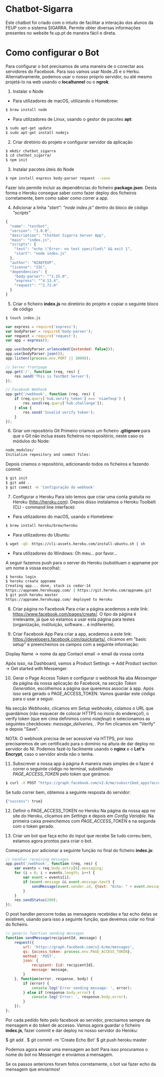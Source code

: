 # Chatbot-Sigarra
Este chatbot foi criado com o intuito de facilitar a interação dos alunos da FEUP com o sistema 
SIGARRA. Permite obter diversas informações presentes no website fe.up.pt de maneira fácil e direta.

# Como configurar o Bot
Para configurar o bot precisamos de uma maneira de o conectar aos servidores 
do Facebook. Para isso vamos usar Node.JS e o Herku. Alternativamente, podemos usar 
o nosso próprio servidor, ou até mesmo projetá-lo na web usando o 
**localtunnel** ou o **ngrok**.


1. Instalar o Node
+ Para utilizadores de macOS, utilizando o Homebrew:
```bash
$ brew install node
```
+ Para utilizadores de Linux, usando o gestor de pacotes **apt**:
```bash
$ sudo apt-get update
$ sudo apt-get install nodejs
```
2. Criar diretório do projeto e configurar servidor da aplicação
```bash
$ mkdir chatbot_sigarra
$ cd chatbot_sigarra/
$ npm init
```
3. Instalar pacotes úteis do Node
```bash
$ npm install express body-parser request --save
```
Fazer isto permite incluir as dependências do ficheiro **package.json**. Desta forma o Heroku consegue saber como fazer deploy dos ficheiros corretamente, bem como saber como correr a app.

4. Adicionar a linha *"start": "node index.js"* dentro do bloco de código *"scripts"*
```javascript
{
  "name": "testbot",
  "version": "1.0.0",
  "description": "Chatbot Sigarra Server App",
  "main": "index.js",
  "scripts": {
    "test": "echo \"Error: no test specified\" && exit 1",
    "start": "node index.js"
  },
  "author": "NIAEFEUP",
  "license": "ISC",
  "dependencies": {
    "body-parser": "^1.15.0",
    "express": "^4.13.4",
    "request": "^2.72.0"
  }
}
```
5. Criar o ficheiro **index.js** no diretório do projeto e copiar o seguinte bloco de código
```bash
$ touch index.js
```

```javascript
var express = require('express');  
var bodyParser = require('body-parser');  
var request = require('request');  
var app = express();

app.use(bodyParser.urlencoded({extended: false}));  
app.use(bodyParser.json());  
app.listen((process.env.PORT || 3000));

// Server frontpage
app.get('/', function (req, res) {  
    res.send('This is TestBot Server');
});

// Facebook Webhook
app.get('/webhook', function (req, res) {  
    if (req.query['hub.verify_token'] === 'niaefeup') {
        res.send(req.query['hub.challenge']);
    } else {
        res.send('Invalid verify token');
    }
});
```
6. Griar um repositório Git
Primeiro criamos um ficheiro **.gitignore** para que o Git não inclua esses ficheiros no repositório, 
neste caso os módulos do Node:
```bash
node_modules/  
Initialize repository and commit files:
```

Depois criamos o repositório, adicionando todos os ficheiros e fazendo commit: 
```bash
$ git init
$ git add .
$ git commit -m 'Configuração do webhook'
```

7. Configurar o Heroku
Para isto temos que criar uma conta gratuita no Heroku (http://heroku.com). Depois disso instalamos 
o Heroku Toolbelt (CLI - command line interface): 

+ Para utilizadores do macOS, usando o Homebrew:
```bash
$ brew install heroku/brew/heroku
```

+ Para utilizadores do Ubuntu: 
```bash
$ wget -qO- https://cli-assets.heroku.com/install-ubuntu.sh | sh
```

+ Para utilizadores do Windows:
Oh meu... por favor...


A seguir fazemos push para o server do Heroku (substituam o appname por um nome à vossa escolha):

```bash
$ heroku login
$ heroku create appname
Creating app... done, stack is cedar-14  
https://appname.herokuapp.com/ | https://git.heroku.com/appname.git  
$ git push heroku master
https://appname.herokuapp.com/ deployed to Heroku  
```

8. Criar página no Facebook
Para criar a página acedemos a este link: https://www.facebook.com/pages/create/.
O tipo da página é irrelevante, já que só estamos a usar esta página para testes 
(organização, instituição, software... é indiferente).


9. Criar Facebook App
Para criar a app, acedemos a este link: https://developers.facebook.com/quickstarts/, clicamos em 
"basic setup" e preenchemos os campos com a seguinte informação:

Display Name -> nome da app
Contact email -> email da vossa conta

Após isso, na Dashboard, vamos a Product Settings -> Add Product section -> Get started with Messenger.


10. Gerar o Page Access Token e configurar o webhook 
Na aba *Messenger* da página da nossa aplicação do Facebook, na secção *Token Generation*, 
escolhemos a página que queremos associar à app. Após isso será gerado o PAGE_ACCESS_TOKEN. Vamos 
guardar este código para o usar a seguir.

Na secção *Webhooks*, clicamos em *Setup webhooks*, colamos o URL que guardámos (não esquecer de colocar 
HTTPS no início do endereço!), o verify token (que em cima definimos como *niaefeup*) e selecionamos as seguintes checkboxes: *message_deliveries*, . Por fim clicamos em "Verify" e depois "Save".

NOTA: O webhook precisa de ser acessível via HTTPS, por isso precisaremos de um certificado para o 
domínio na altura de dar deploy no servidor do NI. Podemos fazê-lo facilmente usando o **nginx** e o 
**Let's Encrypt**, caso o servidor ainda não o tenha.

11. Subscrever a nossa app à página 
A maneira mais simples de o fazer é correr o seguinte código no terminal, substituindo *PAGE_ACCESS_TOKEN* pelo 
token que gerámos: 
```bash
$ curl -X POST "https://graph.facebook.com/v2.6/me/subscribed_apps?access_token=PAGE_ACCESS_TOKEN"
```
Se tudo correr bem, obtemos a seguinte resposta do servidor: 
```bash
{"success": true}
```

12. Definir o PAGE_ACCESS_TOKEN no Heroku
Na página da nossa app no site do Heroku, clicamos em *Settings* e depois em *Config Variable*. 
Na primeira caixa preenchemos com *PAGE_ACCESS_TOKEN* e na segunda com o token gerado.



13. Criar um bot que faça echo do input que recebe
Se tudo correu bem, estamos agora prontos para criar o bot.

Começamos por adicionar a seguinte função no final do ficheiro **index.js**: 

```javascript
// handler receiving messages
app.post('/webhook', function (req, res) {  
    var events = req.body.entry[0].messaging;
    for (i = 0; i < events.length; i++) {
        var event = events[i];
        if (event.message && event.message.text) {
            sendMessage(event.sender.id, {text: "Echo: " + event.message.text});
        }
    }
    res.sendStatus(200);
});
```

O post handler percorre todas as mensagens recebidas e faz echo delas se existirem, usando para isso 
a seguinte função, que devemos colar no final do ficheiro.

```javascript
// generic function sending messages
function sendMessage(recipientId, message) {  
    request({
        url: 'https://graph.facebook.com/v2.6/me/messages',
        qs: {access_token: process.env.PAGE_ACCESS_TOKEN},
        method: 'POST',
        json: {
            recipient: {id: recipientId},
            message: message,
        }
    }, function(error, response, body) {
        if (error) {
            console.log('Error sending message: ', error);
        } else if (response.body.error) {
            console.log('Error: ', response.body.error);
        }
    });
};
```
Por cada pedido feito pelo facebook ao servidor, precisamos sempre da mensagem e do token de accesso.
Vamos agora guardar o ficheiro **index.js**, fazer commit e dar deploy no nosso servidor do Heroku: 

$ git add .
$ git commit -m 'Create Echo Bot'
$ git push heroku master

Podemos agora enviar uma mensagem ao bot! Para isso procuramos o nome do bot no Messenger e 
enviamos a mensagem.

Se os passos anteriores foram feitos corretamente, o bot vai fazer echo da mensagem que enviarmos!

